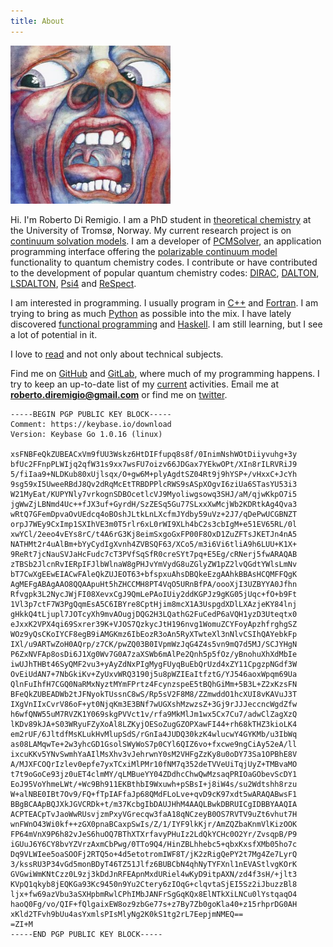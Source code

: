```yaml
---
title: About
---
```


<img src="/images/crimson_king.jpg" class="right" width="256" id="me">

Hi. I'm Roberto Di Remigio.
I am a PhD student in [theoretical chemistry] at the University of Tromsø, Norway.
My current research project is on [continuum solvation models].
I am a developer of [PCMSolver], an application programming interface offering
the [polarizable continuum model] functionality to quantum chemistry codes.
I contribute or have contributed to the development of popular quantum chemistry codes:
[DIRAC], [DALTON], [LSDALTON], [Psi4] and [ReSpect].

[theoretical chemistry]: https://en.wikipedia.org/wiki/Theoretical_chemistry
[continuum solvation models]: https://en.wikipedia.org/wiki/Implicit_solvation
[PCMSolver]: http://pcmsolver.readthedocs.org/
[polarizable continuum model]: https://en.wikipedia.org/wiki/Polarizable_continuum_model
[DIRAC]: http://diracprogram.org
[DALTON]: http://www.daltonprogram.org/
[LSDALTON]: http://www.daltonprogram.org/
[Psi4]: http://www.psicode.org/
[ReSpect]: http://rel-qchem.sav.sk/

I am interested in programming. I usually program in [C++] and [Fortran].
I am trying to bring as much [Python] as possible into the mix.
I have lately discovered [functional programming] and [Haskell]. I am still learning,
but I see a lot of potential in it.

[C++]: https://en.wikipedia.org/wiki/C%2B%2B
[Fortran]: https://en.wikipedia.org/wiki/Fortran
[Python]: https://en.wikipedia.org/wiki/Python_(programming_language)
[functional programming]: https://en.wikipedia.org/wiki/Functional_programming
[Haskell]: http://en.wikipedia.org/wiki/Haskell_(programming_language)

I love to [read] and not only about technical subjects.

[read]: /reads/

Find me on [GitHub] and [GitLab], where much of my programming happens.
I try to keep an up-to-date list of my [current] activities.
Email me at **roberto.diremigio@gmail.com** or find me on [twitter].

[current]: /currently
[GitHub]: http://github.com/robertodr
[GitLab]: https://gitlab.com/u/robertodr
[twitter]: https://twitter.com/_boberto_

```
-----BEGIN PGP PUBLIC KEY BLOCK-----
Comment: https://keybase.io/download
Version: Keybase Go 1.0.16 (linux)

xsFNBFeQkZUBEACxVm9fUU3Wskz6HtDIFfupq8s8f/0InimNshWOtDiiyvuhg+3y
bfUc2FFnpPLWIjq2qfW31s9xx7wsFU7oizv66JDGax7YEkwOPt/XIn8rILRVRiJ9
5/fiIaa9+NLDKub80xUjlsqx/O+gw6M+plyAgdtSZ04Rt9j9hYSP+/vHxxC+JcYh
9sg59xI5UweeRBdJ8Qv2dRqMcEtTRBDPPlcRWS9sASpXOgvI6ziUa6STasYU53i3
W21MyEat/KUPYNly7vrkognSDBOcetlcVJ9Myoliwgsowq3SHJ/aM/qjwKkpO7i5
jgWwZjLBNmd4Uc++fJX3uf+GyrdH/SzZESq5Gu77SLxxXwMcjWb2KDRtkAg4Qva3
wRtQ7GFemDpvaOvUEdcq4oBOshJLtkLnLXcfmJYdby59uVz+2J7/qDePwUCGBNZT
orpJ7WEy9CxImp1SXIhVE3m0T5rlr6xL0rWI9XLh4bC2s3cbIgM+e51EV65RL/0l
xwYCl/2eeo4vEYs8rC/t4A6rG3Kj8eimSxgoGxFP00F8OxD1ZuZFTsJKETJn4nA5
NATHMt2r4uAlBm+bYyCydIgXvnh4ZVBSQF63/XCo5/m3i6Vi6tliA9h6LUU+K1X+
9ReRt7jcNauSVJaHcFudc7cT3PVfSqSfR0creSYt7pq+E5Eg/cRNerj5fwARAQAB
zTBSb2JlcnRvIERpIFJlbWlnaW8gPHJvYmVydG8uZGlyZW1pZ2lvQGdtYWlsLmNv
bT7CwXgEEwEIACwFAleQkZUJEOT63+bfspxuAhsDBQkeEzgAAhkBBAsHCQMFFQgK
AgMEFgABAgAAO8QQAApuHt5hZHCCMH8PT4VqO5URnBfPA/oooXjI3UZBYYA0Jfhn
Rfvgpk3L2NycJWjFI08XevxCgJ9QmLePAoIUiy2ddKGPJz9gKG05jUqc+fO+b9Ft
1Vl3p7ctF7W3PgQqmEsA5C6IBYre8CptHjim8mcX1A3UspgdXDlLXAzjeKY84lnj
gHkkQ4tLjupl7JOTcyXh9mvAOugjDQG2H3LQathG2FuCedP6aVQH1yzD3Uteqtx0
eJxxK2VPX4qi69Sxrer39K+VJOS7QzkycJtH196nvg1WomuZCYFoyApzhfrghgSZ
WOz9yQsCKoIYCF8egB9iAMGKmz6IbEozR3oAn5RyXTwteXl3nNlvCSIhQAYebkFp
IXl/u9ARTwZoH0AQrp/z7CK/pwZQ03B0IVpmWzJqG4Z4s5vn9mQ7d5MJ/SCJYHgN
P6ZxNVFAp8osDi6J1Xg0Wv7G0A7zaXSWb6mAlPe2Qnh5p5fOz/yBnohuXhXdMbIe
iwUJhTHBt46SyQMF2vu3+yAyZdNxPIgMygFUyqBuEbQrUzd4xZY11CpgzpNGdf3W
OvEiUdAN7+7NbGkiKv+ZyUxvWRQ3190j5u8pWZIEaItfztG/YJ546aoxWpqm69Ua
QlnFuIhfH7CGQ0NaRMxNyztMYmFPrtz4FcynzspeE5tBQhGiMm+5B3L+Z2xKzsFN
BFeQkZUBEADWb2tJFNyokTUssnC8wS/Rp5sV2F8M8/ZZmwddO1hcXUI8vKAVuJ3T
IXgVnIIxCvrV86oF+yt0NjqKm3E3BNf7wUGXshMzwzsZ+3Gj9rJJJeccncWgdZfw
h6wfQNW55uM7RVZK1Y069skgPVVct1v/rfa9MkMlJm1wx5Cx7Cu7/adwClZagXzQ
lKDv89kJA+S03WRyuFZyXoAl8LZKyjOESoZugGZOPXawFI44+rh68kTHZ3kioLK4
em2rUF/6JltdfMsKLukHvMlupSdS/rGnIa4JUDQ30kzK4wlucwY4GYKMb/u3IbWq
as08LAMqwTe+2w3yhcGD1GsolSWyWoS7p0CYl6QIZ6vo+fxcwe9ngCiAy52eA/ll
ixcuKKv5YNvSwmhYaAIlMsXhv3vJehrwnY0sM2VHFgZzKy8u0oDY73Sa1OPBhE8V
A/MJXFCOQrIzlev0epfe7yxTCxiMlPMr10fNM7q352deTVVeUiTqjUyZ+TMBvaMO
t7t9oGoCe93jz0uET4clmMY/qLMBueYY04ZDdhcChwQwMzsaqPRIOaGObevScDY1
EoJ95VoYhmeLWt/+Wc9Bh911EKBthbI9Wxuwh+pSBsI+j8iW4s/su2Wdtshh8rzu
W+alNBE0IBt7Ov9/FQ+fTpIAFfaJp68QMdFLoLve+qvD9cK97xdt5wARAQABwsF1
BBgBCAApBQJXkJGVCRDk+t/m37KcbgIbDAUJHhM4AAQLBwkDBRUICgIDBBYAAQIA
ACPTEACpTvJaoWwRUsvjzmPxyVGrecqw3faA18qNCzeyB0OS7RVTV9uZt6vhut7H
wnFWnO43Wi0kf++zGX0pnaBCaxpSwIs/Z/1/IYF9lkKjr/AmZQZbaKnmVlKizOOK
FP64mVnX9P6h82vJeS6huOQ7BThXTXrfavyPHuIz2LdQkYCHc0O2Yr/ZvsqpB/P9
iGUuJ6Y6CY8bvYZVrzAxmCbPwg/0TTo9Q4/HinZBLhhebc5+qbxKxsfXMb05ho7c
Dq9VLWIee5oaSOOFj2RTQ5o+4d5etotromIWF8T/jK2zRigQePY2t7Mg4Ze7LyrQ
3/kssRU3P34vGd5monBDyT46TZ51Jlfz6BUBCbN4qhNyTYFXnl1nEVAStlvgKOrK
GVGwiWmKNtCzz0L9zj3kDdJnRFEApnMxdURiel4wKyD9itpAXN/zd4f3sH/+jlt3
KVpQ1qkyb8jEQKGa93Kc9450n9Yu2Ctery6zIOqG+clqvtaSjEI5Sz2iJbuzzBl8
ljx+fw69azVbu3aSXHpbmRwlCPhIMbJANFrSgGqKQx8ElNTkXiLNCu0lYstqaqO4
haoQ0Fg/vo/QIF+fQlgaixEW8oz9zbGe77s+z7By7Zb0goKla40+z15rhprDG0AH
xKld2TFvh9bUu4asYxmlsPIsMlyNg2K0kS1tg2rL7EepjmNMEQ==
=ZI+M
-----END PGP PUBLIC KEY BLOCK-----
```

